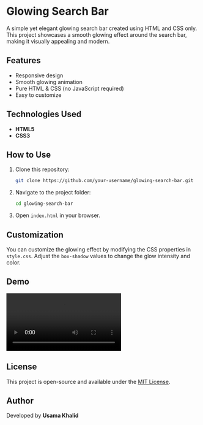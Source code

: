 # Glowing Search Bar

A simple yet elegant glowing search bar created using HTML and CSS only. This project showcases a smooth glowing effect around the search bar, making it visually appealing and modern.

## Features
- Responsive design
- Smooth glowing animation
- Pure HTML & CSS (no JavaScript required)
- Easy to customize

## Technologies Used
- **HTML5**
- **CSS3**

## How to Use
1. Clone this repository:
   ```bash
   git clone https://github.com/your-username/glowing-search-bar.git
   ```
2. Navigate to the project folder:
   ```bash
   cd glowing-search-bar
   ```
3. Open `index.html` in your browser.

## Customization
You can customize the glowing effect by modifying the CSS properties in `style.css`. Adjust the `box-shadow` values to change the glow intensity and color.

## Demo
![Glowing Search Bar](demo.mp4)

## License
This project is open-source and available under the [MIT License](LICENSE).

## Author
Developed by **Usama Khalid**
